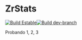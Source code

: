 # ZrStats
[![Build Estable](https://travis-ci.org/ZR-TECDI/zrstats.svg?branch=master)](https://travis-ci.org/ZR-TECDI/zrstats)[![Build dev-branch](https://travis-ci.org/ZR-TECDI/zrstats.svg?branch=dev-branch)](https://travis-ci.org/ZR-TECDI/zrstats)

Probando 1, 2, 3